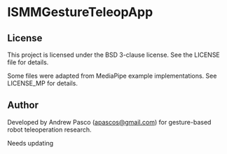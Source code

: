 # ISMMGestureTeleopApp

## License

This project is licensed under the BSD 3-clause license. See the LICENSE file for details.

Some files were adapted from MediaPipe example implementations. See LICENSE\_MP for details. 

## Author

Developed by Andrew Pasco (apascos@gmail.com) for gesture-based robot teleoperation research.

Needs updating
